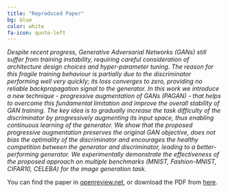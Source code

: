 ```yaml
---
title: "Reproduced Paper"
bg: blue
color: white
fa-icon: quote-left
---
```


*Despite recent progress, Generative Adversarial Networks (GANs) still suffer from training instability, requiring careful consideration of architecture design choices and hyper-parameter tuning. The reason for this fragile training behaviour is partially due to the discriminator performing well very quickly; its loss converges to zero, providing no reliable backpropagation signal to the generator. In this work we introduce a new technique - progressive augmentation of GANs (PAGAN) - that helps to overcome this fundamental limitation and improve the overall stability of GAN training. The key idea is to gradually increase the task difficulty of the discriminator by progressively augmenting its input space, thus enabling continuous learning of the generator. We show that the proposed progressive augmentation preserves the original GAN objective, does not bias the optimality of the discriminator and encourages the healthy competition between the generator and discriminator, leading to a better-performing generator. We experimentally demonstrate the effectiveness of the proposed approach on multiple benchmarks (MNIST, Fashion-MNIST, CIFAR10, CELEBA) for the image generation task.*


<!-- If you find this work useful, please consider citing:

<i>
Daniel Fojo, Victor Campos, Xavier Giro-i-Nieto. "Comparing Fixed and Adaptive Computation Time for Recurrent Neural Networks", In International Conference on Learning Representations Workshop Track, 2018.
</i>

<pre>
@inproceedings{fojo2018repeat,
title={Comparing Fixed and Adaptive Computation Time for Recurrent Neural Networks},
author={Fojo, Daniel, and Campos, V{\'\i}ctor and Giro-i-Nieto, Xavier},
booktitle={International Conference on Learning Representations Workshop Track},
year={2018}
}
</pre> -->

You can find the paper in [openreview.net](https://openreview.net/pdf?id=ByeNFoRcK7), or download the PDF from [here](https://openreview.net/pdf?id=ByeNFoRcK7).
